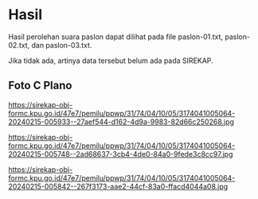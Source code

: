 # Hasil

Hasil perolehan suara paslon dapat dilihat pada file paslon-01.txt, paslon-02.txt, dan paslon-03.txt.

Jika tidak ada, artinya data tersebut belum ada pada SIREKAP.

## Foto C Plano

https://sirekap-obj-formc.kpu.go.id/47e7/pemilu/ppwp/31/74/04/10/05/3174041005064-20240215-005933--27aef544-d162-4d9a-9983-82d66c250268.jpg

https://sirekap-obj-formc.kpu.go.id/47e7/pemilu/ppwp/31/74/04/10/05/3174041005064-20240215-005748--2ad68637-3cb4-4de0-84a0-9fede3c8cc97.jpg

https://sirekap-obj-formc.kpu.go.id/47e7/pemilu/ppwp/31/74/04/10/05/3174041005064-20240215-005842--267f3173-aae2-44cf-83a0-ffacd4044a08.jpg
